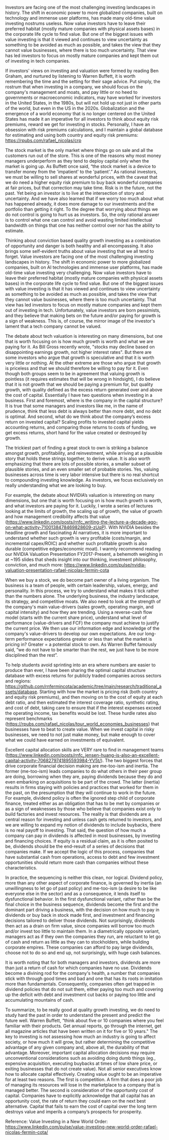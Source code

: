 Investors are facing one of the most challenging investing landscapes in history. The shift in economic power to more globalized companies, built on technology and immense user platforms, has made many old-time value investing nostrums useless. Now value investors have to leave their preferred habitat (mostly mature companies with physical assets bases) in the corporate life cycle to find value. But one of the biggest issues with value investing is that it viewed and continues to view uncertainty as something to be avoided as much as possible, and takes the view that they cannot value businesses, where there is too much uncertainty. That view has led investors to focus on mostly mature companies and kept them out of investing in tech companies. 

If investors' views on investing and valuation were formed by reading Ben Graham, and nurtured by listening to Warren Buffett, it is worth remembering the time and the setting for their sage advice. Put simply, the rostrum that when investing in a company, we should focus on the company's management and moats, and pay little or no heed to governments or macroeconomic indicators, may have worked for investors in the United States, in the 1980s, but will not hold up not just in other parts of the world, but even in the US in the 2020s. Globalization and the emergence of a world economy that is no longer centered on the United States has made it an imperative for all investors to think about equity risk premiums, reward we get for investing in stocks. Personally, I have an obsession with risk premiums calculations, and I maintain a global database for estimating and using both country and equity risk premiums: https://rpubs.com/rafael_nicolas/crp

The stock market is the only market where things go on sale and all the customers run out of the store. This is one of the reasons why most money managers underperform as they tend to deploy capital only when the market is going up. As Buffett once said, “the stock market is a device to transfer money from the 'impatient' to the 'patient'.” As rational investors, we must be willing to sell shares at wonderful prices, with the caveat that we do need a higher equity risk premium to buy back wonderful companies at fair prices, but that correction may take time. Risk is in the future, not the past. Yet being an investor is to live at the intersection of story and uncertainty. And we have also learned that if we worry too much about what has happened already, it does more damage to our investments and the portfolio than getting it right. To the degree that worrying about things we do not control is going to hurt us as investors. So, the only rational answer is to control what one can control and avoid wasting limited intellectual bandwidth on things that one has neither control over nor has the ability to estimate.

Thinking about conviction based quality growth investing as a combination of opportunity and danger is both healthy and all encompassing. It also brings some self-evident truths about value investing that we all tend to forget. Value investors are facing one of the most challenging investing landscapes in history. The shift in economic power to more globalized companies, built on AI technologies and immense user platforms, has made old-time value investing very challenging. Now value investors have to leave their preferred habitat (mostly mature companies with physical assets bases) in the corporate life cycle to find value. But one of the biggest issues with value investing is that it has viewed and continues to view uncertainty as something to be avoided as much as possible, and takes the view that they cannot value businesses, where there is too much uncertainty. That view has led investors to focus on mostly mature companies and kept them out of investing in tech. Unfortunately, value investors are born pessimists, and they believe that making bets on the future and/or paying for growth is a sign of weakness. This is, of course, the mirror image of the investor's lament that a tech company cannot be valued. 

The debate about tech valuation is interesting on many dimensions, but one that is worth focusing on is how much growth is worth and what we are paying for it. As Bill Gross recently wrote, "stocks may decline based on disappointing earnings growth, not higher interest rates". But there are some investors who argue that growth is speculative and that it is worth very little or nothing. At the other extreme are those who argue that growth is priceless and that we should therefore be willing to pay for it. Even though both groups seem to be in agreement that valuing growth is pointless (it requires estimates that will be wrong in hindsight), I do believe that it is not growth that we should be paying a premium for, but quality growth, with quality defined as the excess return generated over and above the cost of capital. Essentially I have two questions when investing in a business. First and foremost, where is the company in the capital structure? It is true that some managers and investors like me, in the name of prudence, think that less debt is always better than more debt, and no debt is optimal. And second, what do we think about the company’s excess return on invested capital? Scaling profits to invested capital yields accounting returns, and comparing those returns to costs of funding, we get excess returns, short hand for the value created or destroyed by growth. 

The trickiest part of finding a great stock to own is striking a balance amongst growth, profitability, and reinvestment, while arriving at a plausible story that holds these strings together, to derive value. It is also worth emphasizing that there are lots of possible stories, a smaller subset of plausible stories, and an even smaller set of probable stories. Yes, valuing businesses across time is very labor intensive but there is no real shortcut to compounding investing knowledge. As investors, we focus exclusively on really understanding what we are looking to buy. 

For example, the debate about NVIDIA’s valuation is interesting on many dimensions, but one that is worth focusing on is how much growth is worth, and what investors are paying for it. Luckily, I wrote a series of lectures looking at the limits of growth, the scaling up of growth, the value of growth and how management credibility affects that value (https://www.linkedin.com/posts/rnfc_writing-the-lecture-a-decade-ago-on-what-activity-7100138478469828609-zUqP). With NVIDIA besides the headline growth and fascinating AI narratives, it is more important to understand whether such growth is very profitable (costs/margin, and incremental capex/ROIC) and whether such profitable growth is also durable (competitive edges/economic moat). I warmly recommend reading our NVIDIA Valuation Presentation FY2017-Present, a behemoth weighing in at ~195 slides that sheds insight into our thinking, investment philosophy, conviction, and much more: https://www.linkedin.com/pulse/nvidia-valuation-presentation-rafael-nicolas-fermin-cota

When we buy a stock, we do become part owner of a living organism. The business is a team of people, with certain leadership, values, energy, and personality. In this process, we try to understand what makes it tick rather than the numbers alone. The underlying business, the industry landscape, its strategy, and competitive moats. We also need to look at the strength of the company's main value-drivers (sales growth, operating margin, and capital intensity) and how they are trending. Using a reverse-cash flow model (starts with the current share price), understand what level of performance (value-drivers and FCF) the company must achieve to justify the current price. We then use our information edge and knowledge of the company's value-drivers to develop our own expectations. Are our long-term performance expectations greater or less than what the market is pricing in? Greater = a potential stock to own. As Warren Buffet famously said, “we do not have to be smarter than the rest, we just have to be more disciplined than the rest”.

To help students avoid sprinting into an era where numbers are easier to produce than ever, I have been sharing the optimal capital structure database with excess returns for publicly traded companies across sectors and regions: https://github.com/rnfermincota/academic/tree/main/research/traditional_assets/database. Starting with how the market is pricing risk (both country and equity risk premiums), and then moving on to the cost of equity at each debt ratio, and then estimated the interest coverage ratio, synthetic rating, and cost of debt, taking care to ensure that if the interest expenses exceed the operating income, tax benefits would be lost. These hurdle rates also represent benchmarks (https://rpubs.com/rafael_nicolas/tour_world_economies_businesses) that businesses have to beat to create value. When we invest capital in risky businesses, we need to not just make money, but make enough to cover what we could have earned on investments of equivalent.

Excellent capital allocation skills are VERY rare to find in management teams (https://www.linkedin.com/posts/rnfc_jensen-huang-is-also-an-excellent-capital-activity-7068279741895593984-YV5t/). The two biggest forces that drive corporate financial decision making are me-too-ism and inertia. The former (me-too-ism) leads companies to do what others in their peer group are doing, borrowing when they are, paying dividends because they do and even embarking on acquisitions to be part of the crowd. The latter (inertia) results in firms staying with policies and practices that worked for them in the past, on the presumption that they will continue to work in the future. For example, dividend policy is often the ignored step child of corporate finance, treated either as an obligation that has to be met by companies or as a sign of weaknesses by those who believe that companies exist only to build factories and invest resources. The reality is that dividends are a central reason for investing and unless cash gets returned to investors, and we are willing to expand my notion of dividends to include buybacks, there is no real payoff to investing. That said, the question of how much a company can pay in dividends is affected in most businesses, by investing and financing choices. If equity is a residual claim, as it is often posited to be, dividends should be the end-result of a series of decisions that companies make. If we accept the logic of this process, companies that have substantial cash from operations, access to debt and few investment opportunities should return more cash than companies without these characteristics. 

In practice, the sequencing is neither this clean, nor logical. Dividend policy, more than any other aspect of corporate finance, is governed by inertia (an unwillingness to let go of past policy) and me-too-ism (a desire to be like everyone else in the sector) and as a consequence, it lends itself to dysfunctional behavior. In the first dysfunctional variant, rather than be the final choice in the business sequence, dividends become the first and the dominant part driving a business, with the decision on how much to pay in dividends or buy back in stock made first, and investment and financing decisions tailored to deliver those dividends. Not surprisingly, dividends then act as a drain on firm value, since companies will borrow too much and/or invest too little to maintain them. In a diametrically opposite variant, managers act as if they own the companies they run, are reluctant to let go of cash and return as little as they can to stockholders, while building corporate empires. These companies can afford to pay large dividends, choose not to do so and end up, not surprisingly, with huge cash balances. 

It is worth noting that for both managers and investors, dividends are more than just a return of cash for which companies have no use. Dividends become a divining rod for the company's health, a number that companies stick with through good times and bad and one that has its roots in imitation more than fundamentals. Consequently, companies often get trapped in dividend policies that do not suit them, either paying too much and covering up the deficit with debt and investment cut backs or paying too little and accumulating mountains of cash.

To summarize, to be really good at quality growth investing, we do need to study hard the past in order to understand the present and predict the future well. Warren Buffett, “think about five or 10 companies where you feel familiar with their products. Get annual reports, go through the internet, get all magazine articles that have been written on it for five or 10 years." The key to investing is not assessing how much an industry is going to affect society, or how much it will grow, but rather determining the competitive advantage of any given company and, above all, the durability of that advantage. Moreover, important capital allocation decisions may require unconventional considerations such as avoiding doing dumb things (eg., expensive acquisition, executing buybacks at times of low share price, or exiting businesses that do not create value). Not all senior executives know how to allocate capital effectively. Creating value ought to be an imperative for at least two reasons. The first is competition. A firm that does a poor job of managing its resources will lose in the marketplace to a company that is managed better. The second is consideration of the opportunity cost of capital. Companies have to explicitly acknowledge that all capital has an opportunity cost, the rate of return they could earn on the next best alternative. Capital that fails to earn the cost of capital over the long term destroys value and imperils a company’s prospects for prosperity.

Reference: Value Investing in a New World Order: https://www.linkedin.com/pulse/value-investing-new-world-order-rafael-nicolas-fermin-cota/
